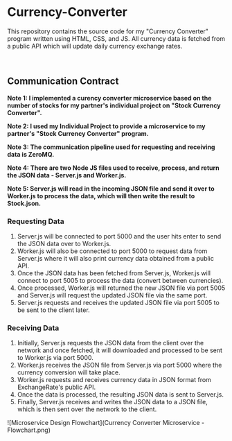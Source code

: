 # Currency-Converter
This repository contains the source code for my "Currency Converter" program written using HTML, CSS, and JS. All currency data is fetched from a public API which will update daily currency exchange rates.

<br>

## Communication Contract
<p><b>Note 1: I implemented a curency converter microservice based on the number of stocks for my partner's individual project on "Stock Currency Converter".</b></p>
<p><b>Note 2: I used my Individual Project to provide a microservice to my partner's "Stock Currency Converter" program.</b></p>
<p><b>Note 3: The communication pipeline used for requesting and receiving data is ZeroMQ.</b></p>
<p><b>Note 4: There are two Node JS files used to receive, process, and return the JSON data - Server.js and Worker.js.</b></p>
<p><b>Note 5: Server.js will read in the incoming JSON file and send it over to Worker.js to process the data, which will then write the result to Stock.json.</b></p>

<h3>Requesting Data</h3>
<ol>
  <li>Server.js will be connected to port 5000 and the user hits enter to send the JSON data over to Worker.js.</li>
  <li>Worker.js will also be connected to port 5000 to request data from Server.js where it will also print currency data obtained from a public API.</li>
  <li>Once the JSON data has been fetched from Server.js, Worker.js will connect to port 5005 to process the data (convert between currencies).</li>
  <li>Once processed, Worker.js will returned the new JSON file via port 5005 and Server.js will request the updated JSON file via the same port.</li>
  <li>Server.js requests and receives the updated JSON file via port 5005 to be sent to the client later.</li>
</ol>

<h3>Receiving Data</h3>
<ol>
  <li>Initially, Server.js requests the JSON data from the client over the network and once fetched, it will downloaded and processed to be sent to Worker.js via port 5000.</li>
  <li>Worker.js receives the JSON file from Server.js via port 5000 where the currency conversion will take place.</li>
  <li>Worker.js requests and receives currency data in JSON format from ExchangeRate's public API.</li>
  <li>Once the data is processed, the resulting JSON data is sent to Server.js.</li>
  <li>Finally, Server.js receives and writes the JSON data to a JSON file, which is then sent over the network to the client.</li>
</ol>

![Microservice Design Flowchart](Currency Converter Microservice - Flowchart.png)
